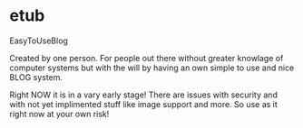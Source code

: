# etub
EasyToUseBlog

Created by one person. For people out there without greater knowlage of computer systems but with the will by having an own simple to use and nice BLOG system.

Right NOW it is in a vary early stage! There are issues with security and with not yet implimented stuff like image support and more. So use as it right now at your own risk!
